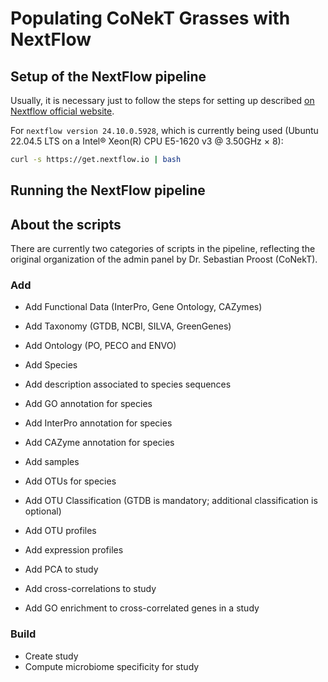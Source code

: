 # Populating CoNekT Grasses with NextFlow

## Setup of the NextFlow pipeline

Usually, it is necessary just to follow the steps for setting up described [on Nextflow official website](https://www.nextflow.io/).

For `nextflow version 24.10.0.5928`, which is currently being used (Ubuntu 22.04.5 LTS on a Intel® Xeon(R) CPU E5-1620 v3 @ 3.50GHz × 8):

```bash
curl -s https://get.nextflow.io | bash 
```


## Running the NextFlow pipeline


## About the scripts

There are currently two categories of scripts in the pipeline, reflecting the original organization of the admin panel by Dr. Sebastian Proost (CoNekT).

### Add

 * Add Functional Data (InterPro, Gene Ontology, CAZymes)
 * Add Taxonomy (GTDB, NCBI, SILVA, GreenGenes)
 * Add Ontology (PO, PECO and ENVO)

 * Add Species
 * Add description associated to species sequences
 * Add GO annotation for species
 * Add InterPro annotation for species
 * Add CAZyme annotation for species

 * Add samples

 * Add OTUs for species
 * Add OTU Classification (GTDB is mandatory; additional classification is optional)
 * Add OTU profiles

 * Add expression profiles

 * Add PCA to study
 * Add cross-correlations to study
 * Add GO enrichment to cross-correlated genes in a study

### Build

 * Create study
 * Compute microbiome specificity for study
 